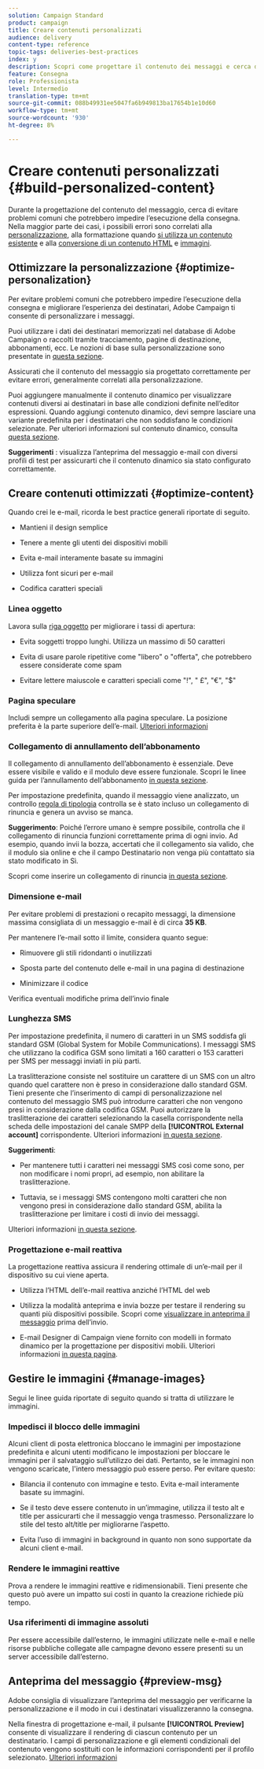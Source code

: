 ```yaml
---
solution: Campaign Standard
product: campaign
title: Creare contenuti personalizzati
audience: delivery
content-type: reference
topic-tags: deliveries-best-practices
index: y
description: Scopri come progettare il contenuto dei messaggi e cerca di evitare problemi comuni che potrebbero impedire l’esecuzione della consegna. 
feature: Consegna
role: Professionista
level: Intermedio
translation-type: tm+mt
source-git-commit: 088b49931ee5047fa6b949813ba17654b1e10d60
workflow-type: tm+mt
source-wordcount: '930'
ht-degree: 8%

---
```



# Creare contenuti personalizzati {#build-personalized-content}

Durante la progettazione del contenuto del messaggio, cerca di evitare problemi comuni che potrebbero impedire l’esecuzione della consegna. Nella maggior parte dei casi, i possibili errori sono correlati alla [personalizzazione](../../designing/using/personalization.md), alla formattazione quando [si utilizza un contenuto esistente](../../designing/using/using-existing-content.md) e alla [conversione di un contenuto HTML](../../designing/using/using-existing-content.md#converting-an-html-content) e [immagini](../../designing/using/images.md).

## Ottimizzare la personalizzazione {#optimize-personalization}

Per evitare problemi comuni che potrebbero impedire l’esecuzione della consegna e migliorare l’esperienza dei destinatari, Adobe Campaign ti consente di personalizzare i messaggi.

Puoi utilizzare i dati dei destinatari memorizzati nel database di Adobe Campaign o raccolti tramite tracciamento, pagine di destinazione, abbonamenti, ecc.
Le nozioni di base sulla personalizzazione sono presentate in [questa sezione](../../designing/using/personalization.md).

Assicurati che il contenuto del messaggio sia progettato correttamente per evitare errori, generalmente correlati alla personalizzazione.

Puoi aggiungere manualmente il contenuto dinamico per visualizzare contenuti diversi ai destinatari in base alle condizioni definite nell’editor espressioni. Quando aggiungi contenuto dinamico, devi sempre lasciare una variante predefinita per i destinatari che non soddisfano le condizioni selezionate.
Per ulteriori informazioni sul contenuto dinamico, consulta [questa sezione](../../designing/using/personalization.md#defining-dynamic-content-in-an-email).

**Suggerimenti** : visualizza l’anteprima del messaggio e-mail con diversi profili di test per assicurarti che il contenuto dinamico sia stato configurato correttamente.

## Creare contenuti ottimizzati {#optimize-content}

Quando crei le e-mail, ricorda le best practice generali riportate di seguito.

* Mantieni il design semplice

* Tenere a mente gli utenti dei dispositivi mobili

* Evita e-mail interamente basate su immagini

* Utilizza font sicuri per e-mail

* Codifica caratteri speciali

### Linea oggetto

Lavora sulla [riga oggetto](../../designing/using/subject-line.md) per migliorare i tassi di apertura:

* Evita soggetti troppo lunghi. Utilizza un massimo di 50 caratteri

* Evita di usare parole ripetitive come &quot;libero&quot; o &quot;offerta&quot;, che potrebbero essere considerate come spam

* Evitare lettere maiuscole e caratteri speciali come &quot;!&quot;, &quot; £&quot;, &quot;€&quot;, &quot;$&quot;

### Pagina speculare

Includi sempre un collegamento alla pagina speculare. La posizione preferita è la parte superiore dell’e-mail. [Ulteriori informazioni](../../designing/using/personalization.md#adding-a-content-block)

### Collegamento di annullamento dell’abbonamento

Il collegamento di annullamento dell’abbonamento è essenziale. Deve essere visibile e valido e il modulo deve essere funzionale. Scopri le linee guida per l’annullamento dell’abbonamento [in questa sezione](../../designing/using/personalization.md#about-targeting-dimension).

Per impostazione predefinita, quando il messaggio viene analizzato, un controllo [regola di tipologia](../../sending/using/control-rules.md) controlla se è stato incluso un collegamento di rinuncia e genera un avviso se manca.

**Suggerimento**: Poiché l’errore umano è sempre possibile, controlla che il collegamento di rinuncia funzioni correttamente prima di ogni invio. Ad esempio, quando invii la bozza, accertati che il collegamento sia valido, che il modulo sia online e che il campo Destinatario non venga più contattato sia stato modificato in Sì.

Scopri come inserire un collegamento di rinuncia [in questa sezione](../../designing/using/personalization.md#adding-a-content-block).

### Dimensione e-mail

Per evitare problemi di prestazioni o recapito messaggi, la dimensione massima consigliata di un messaggio e-mail è di circa **35 KB**.

Per mantenere l’e-mail sotto il limite, considera quanto segue:

* Rimuovere gli stili ridondanti o inutilizzati

* Sposta parte del contenuto delle e-mail in una pagina di destinazione

* Minimizzare il codice

Verifica eventuali modifiche prima dell’invio finale

### Lunghezza SMS

Per impostazione predefinita, il numero di caratteri in un SMS soddisfa gli standard GSM (Global System for Mobile Communications). I messaggi SMS che utilizzano la codifica GSM sono limitati a 160 caratteri o 153 caratteri per SMS per messaggi inviati in più parti.

La traslitterazione consiste nel sostituire un carattere di un SMS con un altro quando quel carattere non è preso in considerazione dallo standard GSM. Tieni presente che l’inserimento di campi di personalizzazione nel contenuto del messaggio SMS può introdurre caratteri che non vengono presi in considerazione dalla codifica GSM. Puoi autorizzare la traslitterazione dei caratteri selezionando la casella corrispondente nella scheda delle impostazioni del canale SMPP della **[!UICONTROL External account]** corrispondente.
Ulteriori informazioni [in questa sezione](../../administration/using/configuring-sms-channel.md#sms-encoding--length-and-transliteration).

**Suggerimenti**:

* Per mantenere tutti i caratteri nei messaggi SMS così come sono, per non modificare i nomi propri, ad esempio, non abilitare la traslitterazione.

* Tuttavia, se i messaggi SMS contengono molti caratteri che non vengono presi in considerazione dallo standard GSM, abilita la traslitterazione per limitare i costi di invio dei messaggi.

Ulteriori informazioni [in questa sezione](../../administration/using/configuring-sms-channel.md#sms-encoding--length-and-transliteration).

### Progettazione e-mail reattiva

La progettazione reattiva assicura il rendering ottimale di un’e-mail per il dispositivo su cui viene aperta.

* Utilizza l’HTML dell’e-mail reattiva anziché l’HTML del web

* Utilizza la modalità anteprima e invia bozze per testare il rendering su quanti più dispositivi possibile. Scopri come [visualizzare in anteprima il messaggio](../../sending/using/previewing-messages.md) prima dell’invio.

* E-mail Designer di Campaign viene fornito con modelli in formato dinamico per la progettazione per dispositivi mobili. Ulteriori informazioni [in questa pagina](../../designing/using/using-reusable-content.md#content-templates).

## Gestire le immagini {#manage-images}

Segui le linee guida riportate di seguito quando si tratta di utilizzare le immagini.

### Impedisci il blocco delle immagini

Alcuni client di posta elettronica bloccano le immagini per impostazione predefinita e alcuni utenti modificano le impostazioni per bloccare le immagini per il salvataggio sull’utilizzo dei dati. Pertanto, se le immagini non vengono scaricate, l&#39;intero messaggio può essere perso. Per evitare questo:

* Bilancia il contenuto con immagine e testo. Evita e-mail interamente basate su immagini.

* Se il testo deve essere contenuto in un’immagine, utilizza il testo alt e title per assicurarti che il messaggio venga trasmesso. Personalizzare lo stile del testo alt/title per migliorarne l’aspetto.

* Evita l’uso di immagini in background in quanto non sono supportate da alcuni client e-mail.

### Rendere le immagini reattive

Prova a rendere le immagini reattive e ridimensionabili. Tieni presente che questo può avere un impatto sui costi in quanto la creazione richiede più tempo.

### Usa riferimenti di immagine assoluti

Per essere accessibile dall’esterno, le immagini utilizzate nelle e-mail e nelle risorse pubbliche collegate alle campagne devono essere presenti su un server accessibile dall’esterno.

## Anteprima del messaggio {#preview-msg}

Adobe consiglia di visualizzare l’anteprima del messaggio per verificarne la personalizzazione e il modo in cui i destinatari visualizzeranno la consegna.

Nella finestra di progettazione e-mail, il pulsante **[!UICONTROL Preview]** consente di visualizzare il rendering di ciascun contenuto per un destinatario. I campi di personalizzazione e gli elementi condizionali del contenuto vengono sostituiti con le informazioni corrispondenti per il profilo selezionato. [Ulteriori informazioni](../../sending/using/previewing-messages.md)
